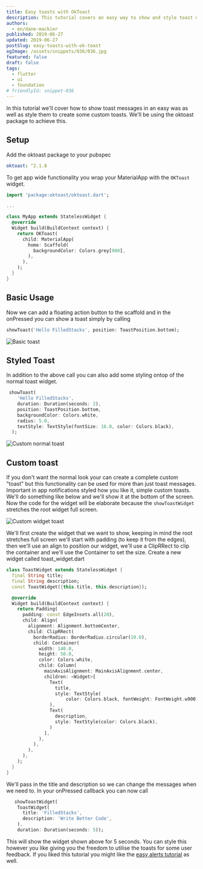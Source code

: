 ```yaml
---
title: Easy toasts with OkToast
description: This tutorial covers an easy way to show and style toast messages.
authors:
  - en/dane-mackier
published: 2019-06-27
updated: 2019-06-27
postSlug: easy-toasts-with-ok-toast
ogImage: /assets/snippets/036/036.jpg
featured: false
draft: false
tags:
  - flutter
  - ui
  - foundation
# friendlyId: snippet-036
---
```


In this tutorial we'll cover how to show toast messages in an easy was as well as style them to create some custom toasts. We'll be using the oktoast package to achieve this.

## Setup

Add the oktoast package to your pubspec

```yaml
oktoast: ^2.1.8
```

To get app wide functionality you wrap your MaterialApp with the `OKToast` widget.

```dart
import 'package:oktoast/oktoast.dart';

...

class MyApp extends StatelessWidget {
  @override
  Widget build(BuildContext context) {
    return OKToast(
      child: MaterialApp(
        home: Scaffold(
          backgroundColor: Colors.grey[900],
        ),
      ),
    );
  }
}
```

## Basic Usage

Now we can add a floating action button to the scaffold and in the onPressed you can show a toast simply by calling

```dart
showToast('Hello FilledStacks', position: ToastPosition.bottom);
```

![Basic toast](/assets/snippets/036/036-basic-toast.jpg)

## Styled Toast

In addition to the above call you can also add some styling ontop of the normal toast widget.

```dart
 showToast(
    'Hello FilledStacks',
    duration: Duration(seconds: 2),
    position: ToastPosition.bottom,
    backgroundColor: Colors.white,
    radius: 5.0,
    textStyle: TextStyle(fontSize: 16.0, color: Colors.black),
  );
```

![Custom normal toast](/assets/snippets/036/036-white-toast.jpg)

## Custom toast

If you don't want the normal look your can create a complete custom "toast" but this functionality can be used for more than just toast messages. Important in app notifications styled how you like it, simple custom toasts. We'll do something like below and we'll show it at the bottom of the screen. Now the code for the widget will be elaborate because the `showToastWidget` stretches the root widget full screen.

![Custom widget toast](/assets/snippets/036/036-custom-toast.jpg)

We'll first create the widget that we want to show, keeping in mind the root stretches full screen we'll start with padding (to keep it from the edges), then we'll use an align to position our widget, we'll use a ClipRRect to clip the container and we'll use the Container to set the size. Create a new widget called toast_widget.dart

```dart
class ToastWidget extends StatelessWidget {
  final String title;
  final String description;
  const ToastWidget({this.title, this.description});

  @override
  Widget build(BuildContext context) {
    return Padding(
      padding: const EdgeInsets.all(20),
      child: Align(
        alignment: Alignment.bottomCenter,
        child: ClipRRect(
          borderRadius: BorderRadius.circular(10.0),
          child: Container(
            width: 140.0,
            height: 50.0,
            color: Colors.white,
            child: Column(
              mainAxisAlignment: MainAxisAlignment.center,
              children: <Widget>[
                Text(
                  title,
                  style: TextStyle(
                      color: Colors.black, fontWeight: FontWeight.w900),
                ),
                Text(
                  description,
                  style: TextStyle(color: Colors.black),
                )
              ],
            ),
          ),
        ),
      ),
    );
  }
}
```

We'll pass in the title and description so we can change the messages when we need to. In your onPressed callback you can now call

```dart
   showToastWidget(
    ToastWidget(
      title: 'FilledStacks',
      description: 'Write Better Code',
    ),
    duration: Duration(seconds: 5));
```

This will show the widget shown above for 5 seconds. You can style this however you like giving you the freedom to utilise the toasts for some user feedback. If you liked this tutorial you might like the [easy alerts tutorial](/snippet/quick-and-easy-dialogs-in-flutter-with-rf-flutter) as well.
